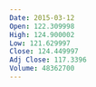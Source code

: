 ```yaml
---
Date: 2015-03-12
Open: 122.309998
High: 124.900002
Low: 121.629997
Close: 124.449997
Adj Close: 117.3396
Volume: 48362700
---
```

